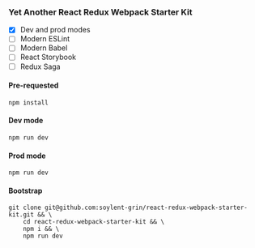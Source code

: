 ### Yet Another React Redux Webpack Starter Kit

* [x] Dev and prod modes
* [ ] Modern ESLint
* [ ] Modern Babel
* [ ] React Storybook
* [ ] Redux Saga

#### Pre-requested
```
npm install
```

#### Dev mode
```
npm run dev
```

#### Prod mode
```
npm run dev
```

#### Bootstrap
```
git clone git@github.com:soylent-grin/react-redux-webpack-starter-kit.git && \
    cd react-redux-webpack-starter-kit && \
    npm i && \
    npm run dev
```
